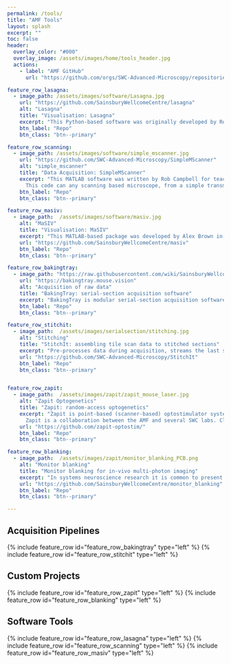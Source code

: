 ```yaml
---
permalink: /tools/
title: "AMF Tools"
layout: splash
excerpt: ""
toc: false
header:
  overlay_color: "#000"
  overlay_image: /assets/images/home/tools_header.jpg
  actions:
    - label: "AMF GitHub"
      url: "https://github.com/orgs/SWC-Advanced-Microscopy/repositories"

feature_row_lasagna:
  - image_path: /assets/images/software/Lasagna.jpg
    url: "https://github.com/SainsburyWellcomeCentre/lasagna"
    alt: "Lasagna"
    title: "Visualisation: Lasagna"
    excerpt: "This Python-based software was originally developed by Rob Campbell for a project with Tom Mrsic-Flogel's lab, but is now being used by the IBL consortium to trace electrode tracks. It provides linked orthogonal 2-D views for fast visualisation of downsampled image stacks. Allows overlays of multiple brains, multiple channels, traced neurites, or soma locations. Includes viewer for Allen Atlas and is extendable via plugins. Lasagna pre-dates napari, which we would recommend for new projects"
    btn_label: "Repo"
    btn_class: "btn--primary"

feature_row_scanning:
  - image_path: /assets/images/software/simple_mscanner.jpg
    url: "https://github.com/SWC-Advanced-Microscopy/SimpleMScanner"
    alt: "simple_mscanner"
    title: "Data Acquisition: SimpleMScanner"
    excerpt: "This MATLAB software was written by Rob Campbell for teaching purposes. It runs galvo-based scanning microscopy using NI Hardware. The project includes three increasingly complicated versions of the same program. An equivalent Python project [can be found here](https://github.com/SWC-Advanced-Microscopy/SimplePyScanner).
      This code can any scanning based microscope, from a simple transmission-based system to a 2-photon."
    btn_label: "Repo"
    btn_class: "btn--primary"

feature_row_masiv:
  - image_path:  /assets/images/software/masiv.jpg
    alt: "MaSIV"
    title: "Visualisation: MaSIV"
    excerpt: "This MATLAB-based package was developed by Alex Brown in Troy Margrie's lab. MaSIV is a simple multi-resolution image viewer: it loads a small downsampled image stack into RAM but presents the user with full-res data as they zoom in. MaSIV is stable but can only display a single channel at once. It is extendable via plugins, some of which were written by AMF members."
    url: "https://github.com/SainsburyWellcomeCentre/masiv"
    btn_label: "Repo"
    btn_class: "btn--primary"

feature_row_bakingtray:
  - image_path: "https://raw.githubusercontent.com/wiki/SainsburyWellcomeCentre/StitchIt/images/rgb_brain_example.jpg"
    url: "https://bakingtray.mouse.vision"
    alt: "Acquisition of raw data"
    title: "BakingTray: serial-section acquisition software"
    excerpt: "BakingTray is modular serial-section acquisition software for MATLAB. It can easily be modified to utilize any desired acquisition hardware (scanners, stages, etc). Images are currently acquired with ScanImage, but BakingTray can easily be extended to work with any acquisition system (e.g. a spinning-disk confocal or your own scanning software). BakingTray is more of a research platform for catalyzing developments in serial section imaging than a complete turn-key system."
    btn_label: "Repo"
    btn_class: "btn--primary"

feature_row_stitchit:
  - image_path:  /assets/images/serialsection/stitching.jpg
    alt: "Stitching"
    title: "StitchIt: assembling tile scan data to stitched sections"
    excerpt: "Pre-processes data during acquisition, streams the last stitched section to a web page, initiates stitching automatically when acquisition completes. Includes tools for downsampling and generally batch-processing image stacks. Operations highly parallelized for speed."
    url: "https://github.com/SWC-Advanced-Microscopy/StitchIt"
    btn_label: "Repo"
    btn_class: "btn--primary"


feature_row_zapit:
  - image_path:  /assets/images/zapit/zapit_mouse_laser.jpg
    alt: "Zapit Optogenetics"
    title: "Zapit: random-access optogenetics"
    excerpt: "Zapit is point-based (scanner-based) optostimulator system for head-fixed mouse behavioral tasks. The software will run on a variety of hardware designs and experimental paradigms. A user-friendly MATLAB GUI handles creation of stimulus sets, scanner calibration, and alignment of stereotaxic coordinates to the sample. The experiment itself is run via a MATLAB API: using a small number of simple commands the user can initiate and stop optostimulation, and handle trial logging to disk. There is a Python wrapper for the MATLAB API and support for presenting stimuli in other programming languages. 
      Zapit is a collaboration between the AMF and several SWC labs. Click [HERE](https://doi.org/10.1101/2024.02.12.579892) to read our pre-print."
    url: "https://github.com/zapit-optostim/"
    btn_label: "Repo"
    btn_class: "btn--primary"

feature_row_blanking:
  - image_path:  /assets/images/zapit/monitor_blanking_PCB.png
    alt: "Monitor blanking"
    title: "Monitor blanking for in-vivo multi-photon imaging"
    excerpt: "In systems neuroscience research it is common to present visual stimuli to animals whilst monitoring neural activity using functional calcium imaging. Neurons are typically imaged with a multi-photon microscope that uses highly sensitive photo-multiplier tubes (PMTs) to detect light emitted from the brain and allow an image to reconstructed on a computer. The PMT signal from the brain is easily drowned out by light from the screens presenting the visual stimuli, and in extreme conditions this can even damage the PMTs. One solution to this is to synchronise illumination of the screen to epochs when the PMT is not collecting light from the sample. The SWC FabLab and Mrsic-Flogel lab collaborated with the AMF to make a custom electronics controller to modulate the monitor backlight with digital pulses. This allows experimenters to 'blank' the monitor illumination during the so-called 'turn-around' periods of the multi-photon microscope. This effectively allows simultaneous imaging and visual stimulation without interference."
    url: "https://github.com/SainsburyWellcomeCentre/monitor_blanking"
    btn_label: "Repo"
    btn_class: "btn--primary"

---
```


## Acquisition Pipelines
{% include feature_row id="feature_row_bakingtray" type="left" %}
{% include feature_row id="feature_row_stitchit"   type="left" %}

## Custom Projects
{% include feature_row id="feature_row_zapit" type="left" %} 
{% include feature_row id="feature_row_blanking" type="left" %} 


## Software Tools
{% include feature_row id="feature_row_lasagna" type="left" %} 
{% include feature_row id="feature_row_scanning" type="left" %} 
{% include feature_row id="feature_row_masiv"   type="left" %}

